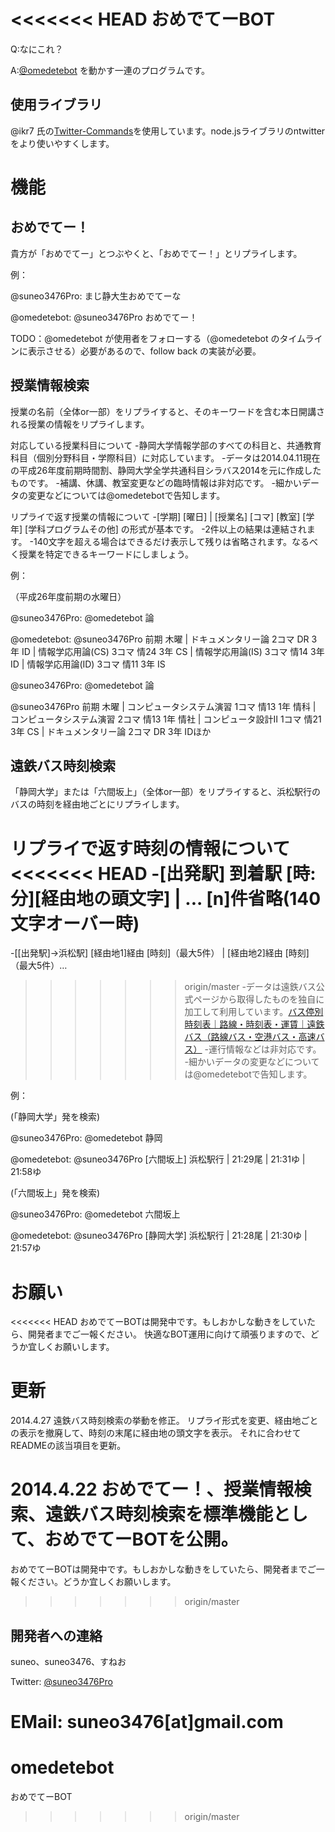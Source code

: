 <<<<<<< HEAD
おめでてーBOT
========================

Q:なにこれ？

A:[@omedetebot](https://twitter.com/omedetebot "@omedetebot") を動かす一連のプログラムです。

使用ライブラリ
--------------
@ikr7 氏の[Twitter-Commands](https://github.com/ikr7/Twitter-Commands "ikr/Twitter-Commands")を使用しています。node.jsライブラリのntwitterをより使いやすくします。

機能
=============

おめでてー！
-----------------------
貴方が「おめでてー」とつぶやくと、「おめでてー！」とリプライします。

例：

@suneo3476Pro: まじ静大生おめでてーな

@omedetebot: @suneo3476Pro おめでてー！

TODO：@omedetebot が使用者をフォローする（@omedetebot のタイムラインに表示させる）必要があるので、follow back の実装が必要。

授業情報検索
-------------------------
授業の名前（全体or一部）をリプライすると、そのキーワードを含む本日開講される授業の情報をリプライします。

対応している授業科目について
-静岡大学情報学部のすべての科目と、共通教育科目（個別分野科目・学際科目）に対応しています。
-データは2014.04.11現在の平成26年度前期時間割、静岡大学全学共通科目シラバス2014を元に作成したものです。
-補講、休講、教室変更などの臨時情報は非対応です。
-細かいデータの変更などについては@omedetebotで告知します。

リプライで返す授業の情報について
-[学期] [曜日] | [授業名] [コマ] [教室] [学年] [学科プログラムその他] の形式が基本です。
-2件以上の結果は連結されます。
-140文字を超える場合はできるだけ表示して残りは省略されます。なるべく授業を特定できるキーワードにしましょう。

例：

（平成26年度前期の水曜日）

@suneo3476Pro: @omedetebot 論

@omedetebot: @suneo3476Pro 前期 木曜 | ドキュメンタリー論 2コマ DR 3年 ID | 情報学応用論(CS) 3コマ 情24 3年 CS | 情報学応用論(IS) 3コマ 情14 3年 ID | 情報学応用論(ID) 3コマ 情11 3年 IS

@suneo3476Pro: @omedetebot 論

@suneo3476Pro 前期 木曜 | コンピュータシステム演習 1コマ 情13 1年 情科 | コンピュータシステム演習 2コマ 情13 1年 情社 | コンピュータ設計Ⅱ 1コマ 情21 3年 CS | ドキュメンタリー論 2コマ DR 3年 IDほか

遠鉄バス時刻検索
-----------------------------
「静岡大学」または「六間坂上」（全体or一部）をリプライすると、浜松駅行のバスの時刻を経由地ごとにリプライします。

リプライで返す時刻の情報について
<<<<<<< HEAD
-[出発駅] 到着駅 [時:分][経由地の頭文字] | ... [n]件省略(140文字オーバー時)
=======
-[[出発駅]→浜松駅] [経由地1]経由 [時刻]（最大5件） | [経由地2]経由 [時刻] （最大5件）…
>>>>>>> origin/master
-データは遠鉄バス公式ページから取得したものを独自に加工して利用しています。[バス停別時刻表｜路線・時刻表・運賃｜遠鉄バス（路線バス・空港バス・高速バス）](http://info.entetsu.co.jp/navi/pc/jikoku.aspx "バス停別時刻表｜路線・時刻表・運賃｜遠鉄バス（路線バス・空港バス・高速バス）")
-運行情報などは非対応です。
-細かいデータの変更などについては@omedetebotで告知します。

例：

(「静岡大学」発を検索)

@suneo3476Pro: @omedetebot 静岡

@omedetebot: @suneo3476Pro [六間坂上] 浜松駅行  | 21:29尾 | 21:31ゆ | 21:58ゆ

(「六間坂上」発を検索)

@suneo3476Pro: @omedetebot 六間坂上

@omedetebot: @suneo3476Pro [静岡大学] 浜松駅行  | 21:28尾 | 21:30ゆ | 21:57ゆ

お願い
======

<<<<<<< HEAD
おめでてーBOTは開発中です。もしおかしな動きをしていたら、開発者までご一報ください。
快適なBOT運用に向けて頑張りますので、どうか宜しくお願いします。

更新
====
2014.4.27
遠鉄バス時刻検索の挙動を修正。
リプライ形式を変更、経由地ごとの表示を撤廃して、時刻の末尾に経由地の頭文字を表示。
それに合わせてREADMEの該当項目を更新。

2014.4.22
おめでてー！、授業情報検索、遠鉄バス時刻検索を標準機能として、おめでてーBOTを公開。
=======
おめでてーBOTは開発中です。もしおかしな動きをしていたら、開発者までご一報ください。どうか宜しくお願いします。

>>>>>>> origin/master

開発者への連絡
----------------------
suneo、suneo3476、すねお

Twitter: [@suneo3476Pro](https://twitter.com/suneo3476Pro "@suneo3476Pro")

EMail: suneo3476[at]gmail.com
=======
omedetebot
==========

おめでてーBOT
>>>>>>> origin/master
